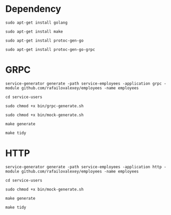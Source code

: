 # Dependency

```sudo apt-get install golang```

```sudo apt-get install make```

```sudo apt-get install protoc-gen-go```

```sudo apt-get install protoc-gen-go-grpc```

# GRPC

```service-generator generate -path service-employees -application grpc -module github.com/rafailovalexey/employees -name employees```

```cd service-users```

```sudo chmod +x bin/grpc-generate.sh```

```sudo chmod +x bin/mock-generate.sh```

```make generate```

```make tidy```

# HTTP

```service-generator generate -path service-employees -application http -module github.com/rafailovalexey/employees -name employees```

```cd service-users```

```sudo chmod +x bin/mock-generate.sh```

```make generate```

```make tidy```
